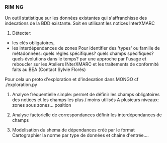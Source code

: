 ### RIM NG
Un outil statistique sur les données existantes qui s'affranchisse des indexations de la BDD existante.
Soit en utilisant les notices InterXMARC
1. Détecter:
- les clés obligatoires,
- les interdépendances de zones
Pour identifier des 'types' ou famille de métadonnées:
quels règles spécifiques?
quels champs spécifiques?
quels évolutions dans le temps?
par une approche par l'usage et reboucler sur les Ateliers INterXMARC et les traitements de conformité faits au BEA (Contact Sylvie Florès)

Pour cela un proto d'exploration et d'indexation dans MONGO
cf ./exploration.py



1. Analyse fréquentielle simple:
permet de définir les champs obligatoires des notices
et les champs les plus / moins utilisés
A plusieurs niveaux:
zones
sous zones...
position

2. Analyse factorielle de correspondances
définir les interdépendances de champs

3. Modelisation du shema de dépendances créé par le format
Cartographier la norme par type de données et chaine d'entrée....
